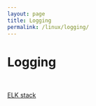 ```yaml
---
layout: page
title: Logging
permalink: /linux/logging/
---
```


# Logging

<br/>

[ELK stack](/linux/logging/elk/)
